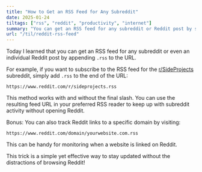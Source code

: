```yaml
---
title: "How to Get an RSS Feed for Any Subreddit"
date: 2025-01-24
tiltags: ["rss", "reddit", "productivity", "internet"]
summary: "You can get an RSS feed for any subreddit or Reddit post by simply adding '.rss' to the URL."
url: "/til/reddit-rss-feed"
---
```


Today I learned that you can get an RSS feed for any subreddit or even an individual Reddit post by appending `.rss` to the URL.  

For example, if you want to subscribe to the RSS feed for the [r/SideProjects](https://www.reddit.com/r/SideProject/) subreddit, simply add `.rss` to the end of the URL:  

`https://www.reddit.com/r/sideprojects.rss`

This method works with and without the final slash. You can use the resulting feed URL in your preferred RSS reader to keep up with subreddit activity without opening Reddit.  

Bonus: You can also track Reddit links to a specific domain by visiting:  


` https://www.reddit.com/domain/yourwebsite.com.rss `


This can be handy for monitoring when a website is linked on Reddit.  

This trick is a simple yet effective way to stay updated without the distractions of browsing Reddit!  
